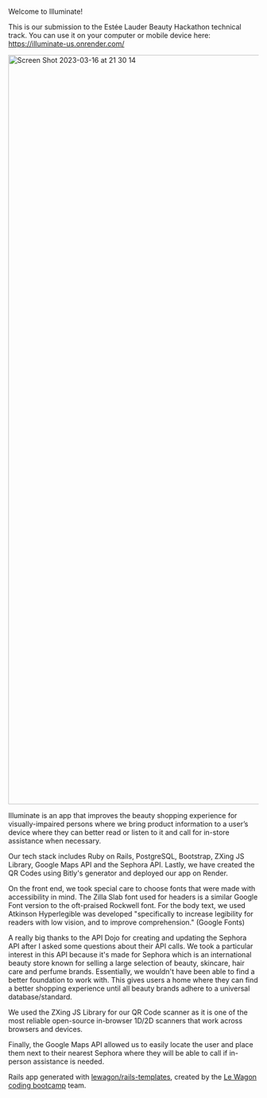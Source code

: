 Welcome to Illuminate! 

This is our submission to the Estée Lauder Beauty Hackathon technical track. You can use it on your computer or mobile device here: https://illuminate-us.onrender.com/

<img width="1508" alt="Screen Shot 2023-03-16 at 21 30 14" src="https://user-images.githubusercontent.com/59029920/225745793-c923e132-869e-4e3f-b880-13fd26d5599c.png">

Illuminate is an app that improves the beauty shopping experience for visually-impaired persons where we bring product information to a user’s device where they can better read or listen to it and call for in-store assistance when necessary.

Our tech stack includes Ruby on Rails, PostgreSQL, Bootstrap, ZXing JS Library, Google Maps API and the Sephora API. Lastly, we have created the QR Codes using Bitly's generator and deployed our app on Render.

On the front end, we took special care to choose fonts that were made with accessibility in mind. The Zilla Slab font used for headers is a similar Google Font version to the oft-praised Rockwell font. For the body text, we used Atkinson Hyperlegible was developed "specifically to increase legibility for readers with low vision, and to improve comprehension." (Google Fonts)

A really big thanks to the API Dojo for creating and updating the Sephora API after I asked some questions about their API calls. We took a particular interest in this API because it's made for Sephora which is an international beauty store known for selling a large selection of beauty, skincare, hair care and perfume brands. Essentially, we wouldn't have been able to find a better foundation to work with. This gives users a home where they can find a better shopping experience until all beauty brands adhere to a universal database/standard.

We used the ZXing JS Library for our QR Code scanner as it is one of the most reliable open-source in-browser 1D/2D scanners that work across browsers and devices.

Finally, the Google Maps API allowed us to easily locate the user and place them next to their nearest Sephora where they will be able to call if in-person assistance is needed.

Rails app generated with [lewagon/rails-templates](https://github.com/lewagon/rails-templates), created by the [Le Wagon coding bootcamp](https://www.lewagon.com) team.
